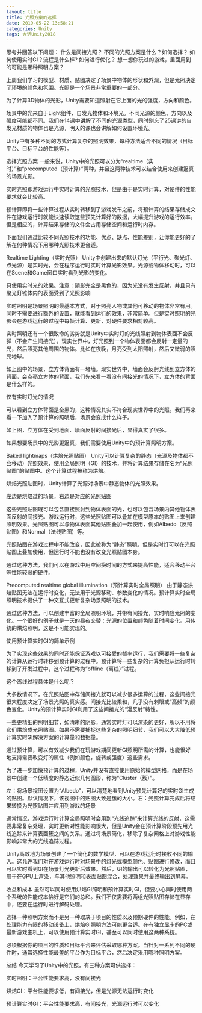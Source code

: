 ```yaml
---
layout: title
title: 光照方案的选择
date: 2019-05-22 13:58:21
categories: Unity
tags: 大话Unity2018
---
```

思考并回答以下问题：
什么是间接光照？
不同的光照方案是什么？如何选择？
如何使用实时GI？流程是什么样?
如何进行优化？
想一想你玩过的游戏，里面用到的可能是哪种照明方案？

<!--more-->


上周我们学习的模型、材质、贴图决定了场景中物体的形状和外观，但是光照决定了环境的颜色和氛围。光照是一个场景非常重要的一部分。

为了计算3D物体的光影，Unity需要知道照射在它上面的光的强度，方向和颜色。

场景中的光来自于Light组件、自发光物体和环境光。不同光源的颜色、方向以及强度可能都不同。我们在14课中讲解了不同的光源类型，同时别忘了25课讲的自发光材质的物体也是光源，明天的课也会讲解如何设置环境光。

Unity中有多种不同的方式计算复杂的照明效果，每种方法适合不同的情况（目标平台、目标平台的性能等）。

选择光照方案
一般来说，Unity中的光照可以分为“realtime（实时）”和“precomputed（预计算）”两种，并且这两种技术可以结合使用来创建逼真的场景光影。

实时光照即游戏运行中实时计算的光照技术，但是由于是实时计算，对硬件的性能要求就会比较高。

预计算即将一些计算过程从实时转移到了游戏发布之前，将预计算的结果存储成文件在游戏运行时就能快速读取这些预先计算好的数据，大幅提升游戏的运行效率。但是相应的，计算结果存储的文件会占用存储空间和运行时内存。

下面我们通过比较不同光照技术的功能、优点、缺点、性能差别，让你能更好的了解在何种情况下用哪种光照技术更合适。

Realtime Lighting（实时光照）
Unity中创建出来的默认灯光（平行光、聚光灯、点光源）是实时光，会在程序运行时实时计算光影效果。光源或物体移动时，可以在Scene和Game窗口实时看到光影的变化。

只使用实时光的效果。注意：阴影完全是黑色的，因为光没有发生反射，并且只有聚光灯锥体内的表面受到了光照影响

实时照明是场景照明的最基本方式，对于照亮人物或其他可移动的物体非常有用。同时不需要进行额外的设置，就能看到运行的效果，非常简单。但是实时照明的光影会在游戏运行的过程中每帧计算、更新，对硬件要求相对较高。

实时照明还有一个很致命的劣势就是Unity中实时灯的光线照射到物体表面不会反弹（不会产生间接光）。现实世界中，灯光照到一个物体表面都会反射一定量的光，然后照亮其他周围的物体。比如在夜晚，月亮受到太阳照射，然后又微弱的照亮地球。


如上图中的场景，立方体背面有一堵墙。现实世界中，墙面会反射光线到立方体的背面，会点亮立方体的背面，我们先来看一看没有间接光的情况下，立方体的背面是什么样的。

仅有实时灯光的情况

可以看到立方体背面是全黑的，这种情况其实不符合现实世界中的光照。我们再来看一下加入了预计算的照明后，场景会变成什么样子。

如上图，立方体在受到地面、墙面反射的间接光后，显得真实了很多。

如果想要场景中的光影更逼真，我们需要使用Unity中的预计算照明方案。

Baked lightmaps（烘焙光照贴图）
Unity可以计算复杂的静态（光源及物体都不会移动）光照效果，使用全局照明（GI）的技术，并将计算结果存储在名为“光照贴图”的贴图中。这个计算过程被称为烘焙。

烘焙光照贴图时，Unity计算了光源对场景中静态物体的光照效果。

左边是烘焙过的场景，右边是对应的光照贴图

这些光照贴图既可以包含直接照射到物体表面的光，也可以包含场景内其他物体表面反射的间接光。游戏运行时，这些光照贴图可以叠加在模型原本的贴图上来创建照明效果。光照贴图可以与物体表面其他贴图叠加一起使用，例如Albedo（反照贴图）和Normal（法线贴图）等。

光照贴图在游戏过程中不能改变，因此被称为“静态”照明。但是实时灯可以在光照贴图上叠加使用，但运行时不能也没有改变光照贴图本身。

通过这种方法，我们可以在游戏中用空间换时间的方式来提高性能，适合移动平台等性能较弱的硬件。

Precomputed realtime global illumination（预计算实时全局照明）
由于静态烘焙贴图无法在运行时变化，无法用于光源移动、参数变化的情况。预计算实时全局照明技术提供了一种交互式更新复杂场景照明的技术。

通过这种方法，可以创建丰富的全局照明环境，并带有间接光，实时响应光照的变化。一个很好的例子就是一天的昼夜交替：光源的位置和颜色随着时间变化。用传统的烘焙照明，这是不可能实现的。

使用预计算实时GI的简单示例

为了实现这些效果的同时还能保证游戏以可接受的帧率运行，我们需要将一些复杂的计算从运行时转移到预计算的过程中。预计算将一些复杂的计算负担从运行时转移到了开发过程中，这个过程称为“offline（离线）”过程。

这个离线过程具体是什么呢？

大多数情况下，在光照贴图中存储间接光就可以减少很多运算的过程，这些间接光很大程度决定了场景光照的真实感。间接光比较柔和，几乎没有刺眼或“高频”的颜色变化。Unity的预计算实时GI利用了这些间接光的“漫反射”特性。

一些更精细的照明细节，如清晰的阴影，通常实时灯可以渲染的更好，所以不用将它们烘焙成光照贴图。如果不需要捕捉这些复杂的照明细节，我们可以大大降低预计算实时GI解决方案的计算量和数据量。

通过预计算，可以有效减少我们在玩游戏期间更新GI照明所需的计算，也能很好地支持需要改变灯的属性（例如颜色，旋转或强度）这些需求。

为了进一步加快预计算的过程，Unity并没有直接使用原始的模型网格，而是在场景中创建一个低精度的静态近似几何图形，称为“Cluster（簇）”。

左：将场景视图设置为“Albedo”，可以清楚地看到Unity预先计算好的实时GI生成的贴图。默认情况下，该视图中的贴图大致是簇的大小。右：光照计算完成后将结果转换为光照贴图并应用到游戏的场景 

通常情况，游戏运行时计算全局照明时会用到“光线追踪”来计算光线的反射，这需要非常复杂处理，实时更新对性能影响很大，但是Unity会在预计算阶段预先用光线追踪来计算表面簇之间的关系。通过将场景简化，移除了复杂网格上对游戏性能影响非常大的光线追踪过程。

Unity高效地为场景创建了一个简化的数学模型，可以在游戏运行时接收不同的输入。这允许我们对在游戏运行时对场景中的灯光或模型颜色、贴图进行修改，而且可以实时看到GI在场景灯光更新后效果。然后，GI的输出可以转化为光照贴图，用于在GPU上渲染，与其他照明和表面贴图混合，处理效果并最终输出到屏幕。

收益和成本
虽然可以同时使用烘焙GI照明和预计算实时GI，但要小心同时使用两个系统的性能成本恰好是它们的总和。我们不仅需要将两组光照贴图存储在显存中，还要在运行时进行解码处理。

选择一种照明方案而不是另一种取决于项目的性质以及预期硬件的性能。例如，在处理能力有限的移动设备上，烘焙GI照明方法可能更合适。在有独立显卡的PC或最新游戏主机上，可以使用预计算实时GI，甚至可以同时使用这两种系统。

必须根据你的项目的性质和目标平台来评估采取哪种方案。当针对一系列不同的硬件时，通常选择性能最差的平台作为目标平台，然后决定采用哪种照明方案。

总结
今天学习了Unity中的光照，有三种方案可供选择：

实时照明：平台性能要求高，没有间接光

烘焙GI：平台性能要求低，有间接光，但是光源无法运行时变化

预计算实时GI：平台性能要求高，有间接光，光源运行时可以变化